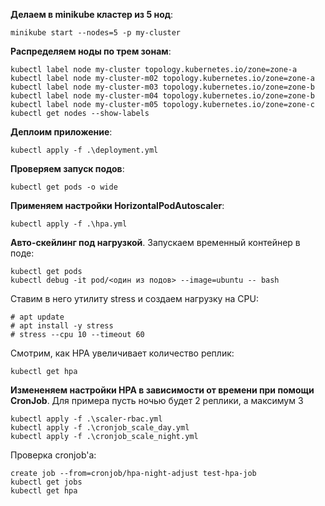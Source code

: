 **Делаем в minikube кластер из 5 нод**:

```
minikube start --nodes=5 -p my-cluster
```

**Распределяем ноды по трем зонам**:

```
kubectl label node my-cluster topology.kubernetes.io/zone=zone-a
kubectl label node my-cluster-m02 topology.kubernetes.io/zone=zone-a
kubectl label node my-cluster-m03 topology.kubernetes.io/zone=zone-b
kubectl label node my-cluster-m04 topology.kubernetes.io/zone=zone-b
kubectl label node my-cluster-m05 topology.kubernetes.io/zone=zone-c
kubectl get nodes --show-labels
```

**Деплоим приложение**:

```
kubectl apply -f .\deployment.yml
```

**Проверяем запуск подов**:

```
kubectl get pods -o wide
```

**Применяем настройки HorizontalPodAutoscaler**:

```
kubectl apply -f .\hpa.yml
```

**Авто-скейлинг под нагрузкой**.
Запускаем временный контейнер в поде:

```
kubectl get pods
kubectl debug -it pod/<один из подов> --image=ubuntu -- bash
```

Ставим в него утилиту stress и создаем нагрузку на CPU:

```
# apt update
# apt install -y stress
# stress --cpu 10 --timeout 60
```

Смотрим, как HPA увеличивает количество реплик:

```
kubectl get hpa
```

**Измененяем настройки HPA в зависимости от времени при помощи CronJob**. Для примера пусть ночью будет 2 реплики, а максимум 3

```
kubectl apply -f .\scaler-rbac.yml
kubectl apply -f .\cronjob_scale_day.yml
kubectl apply -f .\cronjob_scale_night.yml
```

Проверка cronjob'a:

```
create job --from=cronjob/hpa-night-adjust test-hpa-job
kubectl get jobs
kubectl get hpa
```

